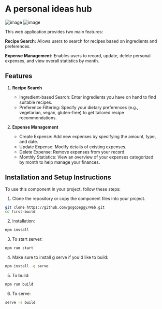 # A personal ideas hub
![image](https://github.com/user-attachments/assets/0d66b584-3fc1-4ad5-bd3d-7e2f035f6853)
![image](https://github.com/user-attachments/assets/42984403-f769-4b57-982d-47abd8dfd7f2)

This web application provides two main features:

**Recipe Search:** Allows users to search for recipes based on ingredients and preferences.

**Expense Management:** Enables users to record, update, delete personal expenses, and view overall statistics by month.
## Features
1. **Recipe Search**
    - Ingredient-based Search: Enter ingredients you have on hand to find suitable recipes.
    - Preference Filtering: Specify your dietary preferences (e.g., vegetarian, vegan, gluten-free) to get tailored recipe recommendations.

2. **Expense Management**
   - Create Expense: Add new expenses by specifying the amount, type, and date.
   - Update Expense: Modify details of existing expenses.
   - Delete Expense: Remove expenses from your record.
   - Monthly Statistics: View an overview of your expenses categorized by month to help manage your finances.

## Installation and Setup Instructions
To use this component in your project, follow these steps:
1. Clone the repository or copy the component files into your project.
```bash
git clone https://github.com/gogopeggy/Web.git
cd first-build
```
2. Installation:
```bash
npm install
```
3. To start server:
```bash
npm run start
```
4. Make sure to install g serve if you'd like to build:
 ```bash
npm install -g serve
```
5. To build:
 ```bash
npm run build
```
6. To serve:
 ```bash
serve -s build
```

